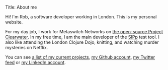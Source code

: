 Title: About me

Hi! I'm Rob, a software developer working in London. This is my personal website.

For my day job, I work for Metaswitch Networks on
[the open-source Project Clearwater](http://github.com/Metaswitch). In
my free time, I am the main developer of the
[SIPp](http://sipp.sf.net) test tool. I also like attending the London
Clojure Dojo, knitting, and watching murder mysteries on Netflix.

You can see [a list of my current projects](|filename|./projects.md), [my Github account](http://github.com/rkday), [my Twitter feed](http://twiiter.com/day_rk) or [my LinkedIn account](http://uk.linkedin.com/pub/robert-day/2b/64a/234/).
